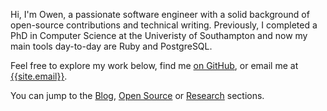 Hi, I'm Owen, a passionate software engineer with a solid background of open-source contributions and technical writing. Previously, I completed a PhD in Computer Science at the Univeristy of Southampton and now my main tools day-to-day are Ruby and PostgreSQL.

Feel free to explore my work below, find me [on GitHub](https://www.github.com/owst), or email me at [{{site.email}}](mailto:{{site.email}}).

You can jump to the [Blog](#blog), [Open Source](#open-source) or [Research](#research) sections.
